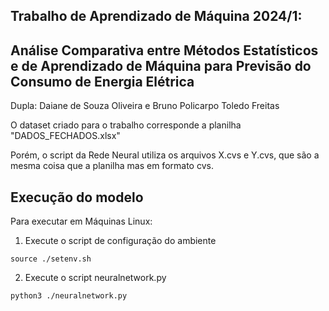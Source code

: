 ## Trabalho de Aprendizado de Máquina 2024/1: 
## Análise Comparativa entre Métodos Estatísticos e de Aprendizado de Máquina para Previsão do Consumo de Energia Elétrica

Dupla: Daiane de Souza Oliveira e Bruno Policarpo Toledo Freitas

O dataset criado para o trabalho corresponde a planilha "DADOS_FECHADOS.xlsx"

Porém, o script da Rede Neural utiliza os arquivos X.cvs e Y.cvs, que são a mesma coisa que a planilha mas em formato cvs.

## Execução do modelo

Para executar em Máquinas Linux: 

1) Execute o script de configuração do ambiente
```
source ./setenv.sh
```

2) Execute o script neuralnetwork.py

```
python3 ./neuralnetwork.py
```
